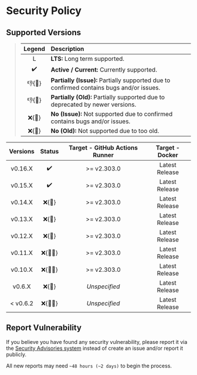 # Security Policy

## Supported Versions

> | **Legend** | **Description** |
> |:-:|:--|
> | L | **LTS:** Long term supported. |
> | ✔️ | **Active / Current:** Currently supported. |
> | 👎{🐛} | **Partially (Issue):** Partially supported due to confirmed contains bugs and/or issues. |
> | 👎{🧓} | **Partially (Old):** Partially supported due to deprecated by newer versions. |
> | ❌{🐛} | **No (Issue):** Not supported due to confirmed contains bugs and/or issues. |
> | ❌{🧓} | **No (Old):** Not supported due to too old. |

| **Versions** | **Status** | **Target - GitHub Actions Runner** | **Target - Docker** |
|:-:|:-:|:-:|:-:|
| v0.16.X | ✔️ | >= v2.303.0 | Latest Release |
| v0.15.X | ✔️ | >= v2.303.0 | Latest Release |
| v0.14.X | ❌{🧓} | >= v2.303.0 | Latest Release |
| v0.13.X | ❌{🧓} | >= v2.303.0 | Latest Release |
| v0.12.X | ❌{🧓} | >= v2.303.0 | Latest Release |
| v0.11.X | ❌{🐛🧓} | >= v2.303.0 | Latest Release |
| v0.10.X | ❌{🐛🧓} | >= v2.303.0 | Latest Release |
| v0.6.X | ❌{🧓} | *Unspecified* | Latest Release |
| < v0.6.2 | ❌{🐛🧓} | *Unspecified* | Latest Release |

## Report Vulnerability

If you believe you have found any security vulnerability, please report it via the [Security Advisories system](https://github.com/hugoalh/scan-virus-ghaction/security/advisories/new) instead of create an issue and/or report it publicly.

All new reports may need `~48 hours (~2 days)` to begin the process.
